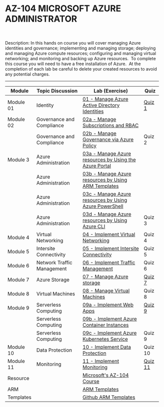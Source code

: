 # AZ-104 MICROSOFT AZURE ADMINISTRATOR
<br>
<br>
Description: In this hands on course you will cover managing Azure identities and governance; implementing and managing storage; deploying and managing Azure compute resources; configuring and managing virtual networking; and monitoring and backing up Azure resources.  To complete this course you will need to have a free installation of Azure.  At the completion of each lab be careful to delete your created resources to avoid any potential charges.

- - -

| Module | Topic Discussion | Lab (Exercise) | Quiz |
| ------ | ---------------- | -------------- | ---- |
| Module 01 | Identity | [01 - Manage Azure Active Directory Identities](./Instructions/Labs/LAB_01-Manage_Azure_AD_Identities.md) | [Quiz 1](./Instructions/Quizzes/quiz01) |
| Module 02 | Governance and Compliance | [02a - Manage Subscriptions and RBAC](./Instructions/Labs/LAB_02a_Manage_Subscriptions_and_RBAC.md) |  |
|  | Governance and Compliance | [02b - Manage Governance via Azure Policy](./Instructions/Labs/LAB_02b-Manage_Governance_via_Azure_Policy.md) | Quiz 2 |
| Module 3 | Azure Administration | [03a - Manage Azure resources by Using the Azure Portal](./Instructions/Labs/LAB_03a-Manage_Azure_Resources_by_Using_the_Azure_Portal.md) |  |
|  | Azure Administration | [03b - Manage Azure resources by Using ARM Templates](./Instructions/Labs/LAB_03b-Manage_Azure_Resources_by_Using_ARM_Templates.md) |  |
|  | Azure Administration | [03c - Manage Azure resources by Using Azure PowerShell](./Instructions/Labs/LAB_03c-Manage_Azure_Resources_by_Using_Azure_PowerShell.md) |  |
|  | Azure Administration | [03d - Manage Azure resources by Using Azure CLI](./Instructions/Labs/LAB_03d-Manage_Azure_Resources_by_Using_Azure_CLI.md) | Quiz 3 |
| Module 4 | Virtual Networking | [04 - Implement Virtual Networking](./Instructions/Labs/LAB_04-Implement_Virtual_Networking.md) | Quiz 4 |
| Module 5 | Intersite Connectivity | [05 - Implement Intersite Connectivity](./Instructions/Labs/LAB_05-Implement_Intersite_Connectivity.md) | Quiz 5 |
| Module 6 | Network Traffic Management | [06 - Implement Traffic Management](./Instructions/Labs/LAB_06-Implement_Network_Traffic_Management.md) | Quiz 6 |
| Module 7 | Azure Storage | [07 - Manage Azure storage](./Instructions/Labs/LAB_07-Manage_Azure_Storage.md) | [Quiz 7](./Instructions/Quizzes/quiz07) |
| Module 8 | Virtual Machines | [08 - Manage Virtual Machines](./Instructions/Labs/LAB_08-Manage_Virtual_Machines.md) | Quiz 8 |
| Module 9 | Serverless Computing | [09a - Implement Web Apps](./Instructions/Labs/LAB_09a-Implement_Web_Apps.md) | [Quiz 9](./Instructions/Quizzes/quiz09) |
|  | Serverless Computing | [09b - Implement Azure Container Instances](./Instructions/Labs/LAB_09b-Implement_Azure_Container_Instances.md) |  |
|  | Serverless Computing | [09c - Implement Azure Kubernetes Service](./Instructions/Labs/LAB_09c-Implement_Azure_Kubernetes_Service.md) | Quiz 9 |
| Module 10 | Data Protection | [10 - Implement Data Protection](./Instructions/Labs/LAB_10-Implement_Data_Protection.md) | Quiz 10 |
| Module 11 | Monitoring | [11 - Implement Monitoring](./Instructions/Labs/LAB_11-Implement_Monitoring.md) | [Quiz 11](./Instructions/Quizzes/quiz11) |
| Resource |  | [Microsoft's AZ-104 Course](https://docs.microsoft.com/en-us/learn/certifications/exams/az-104) |  |
| ARM |  | [ARM Templates](https://interactive.linuxacademy.com/diagrams/446_Azure+Templates.html) |  |
| Templates |  | [Github ARM Templates](https://azure.microsoft.com/en-us/resources/templates/?sort=Popular) |  |